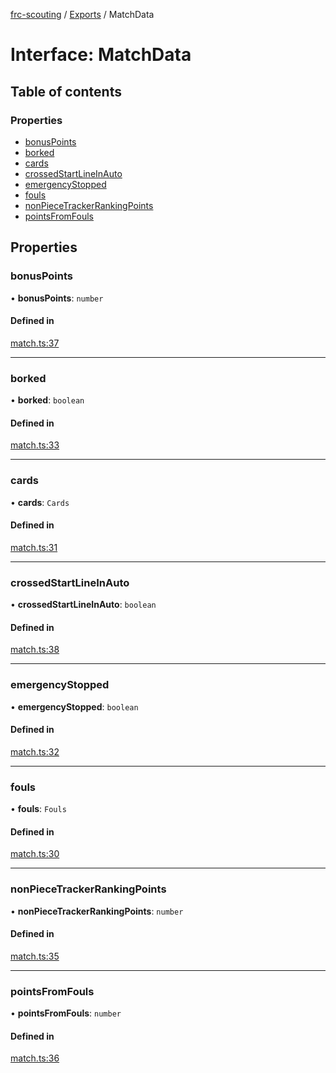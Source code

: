 [frc-scouting](../README.md) / [Exports](../modules.md) / MatchData

# Interface: MatchData

## Table of contents

### Properties

- [bonusPoints](MatchData.md#bonuspoints)
- [borked](MatchData.md#borked)
- [cards](MatchData.md#cards)
- [crossedStartLineInAuto](MatchData.md#crossedstartlineinauto)
- [emergencyStopped](MatchData.md#emergencystopped)
- [fouls](MatchData.md#fouls)
- [nonPieceTrackerRankingPoints](MatchData.md#nonpiecetrackerrankingpoints)
- [pointsFromFouls](MatchData.md#pointsfromfouls)

## Properties

### bonusPoints

• **bonusPoints**: `number`

#### Defined in

[match.ts:37](https://github.com/BREAD5940/frc-scouting/blob/a48c676/src/match.ts#L37)

___

### borked

• **borked**: `boolean`

#### Defined in

[match.ts:33](https://github.com/BREAD5940/frc-scouting/blob/a48c676/src/match.ts#L33)

___

### cards

• **cards**: `Cards`

#### Defined in

[match.ts:31](https://github.com/BREAD5940/frc-scouting/blob/a48c676/src/match.ts#L31)

___

### crossedStartLineInAuto

• **crossedStartLineInAuto**: `boolean`

#### Defined in

[match.ts:38](https://github.com/BREAD5940/frc-scouting/blob/a48c676/src/match.ts#L38)

___

### emergencyStopped

• **emergencyStopped**: `boolean`

#### Defined in

[match.ts:32](https://github.com/BREAD5940/frc-scouting/blob/a48c676/src/match.ts#L32)

___

### fouls

• **fouls**: `Fouls`

#### Defined in

[match.ts:30](https://github.com/BREAD5940/frc-scouting/blob/a48c676/src/match.ts#L30)

___

### nonPieceTrackerRankingPoints

• **nonPieceTrackerRankingPoints**: `number`

#### Defined in

[match.ts:35](https://github.com/BREAD5940/frc-scouting/blob/a48c676/src/match.ts#L35)

___

### pointsFromFouls

• **pointsFromFouls**: `number`

#### Defined in

[match.ts:36](https://github.com/BREAD5940/frc-scouting/blob/a48c676/src/match.ts#L36)
